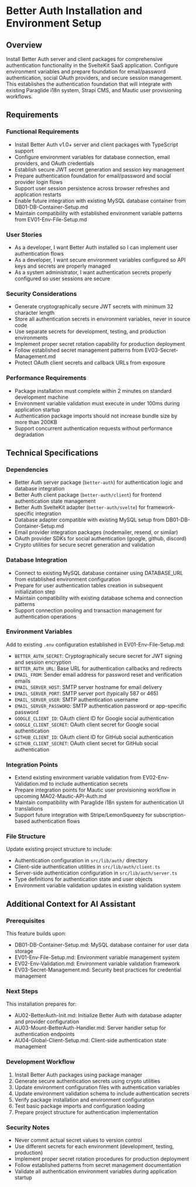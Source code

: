 # Better Auth Installation and Environment Setup

## Overview
Install Better Auth server and client packages for comprehensive authentication functionality in the SvelteKit SaaS application. Configure environment variables and prepare foundation for email/password authentication, social OAuth providers, and secure session management. This establishes the authentication foundation that will integrate with existing Paraglide i18n system, Strapi CMS, and Mautic user provisioning workflows.

## Requirements

### Functional Requirements
- Install Better Auth v1.0+ server and client packages with TypeScript support
- Configure environment variables for database connection, email providers, and OAuth credentials
- Establish secure JWT secret generation and session key management
- Prepare authentication foundation for email/password and social provider login flows
- Support user session persistence across browser refreshes and application restarts
- Enable future integration with existing MySQL database container from DB01-DB-Container-Setup.md
- Maintain compatibility with established environment variable patterns from EV01-Env-File-Setup.md

### User Stories
- As a developer, I want Better Auth installed so I can implement user authentication flows
- As a developer, I want secure environment variables configured so API keys and secrets are properly managed
- As a system administrator, I want authentication secrets properly configured so user sessions are secure

### Security Considerations
- Generate cryptographically secure JWT secrets with minimum 32 character length
- Store all authentication secrets in environment variables, never in source code
- Use separate secrets for development, testing, and production environments
- Implement proper secret rotation capability for production deployment
- Follow established secret management patterns from EV03-Secret-Management.md
- Protect OAuth client secrets and callback URLs from exposure

### Performance Requirements
- Package installation must complete within 2 minutes on standard development machine
- Environment variable validation must execute in under 100ms during application startup
- Authentication package imports should not increase bundle size by more than 200KB
- Support concurrent authentication requests without performance degradation

## Technical Specifications

### Dependencies
- Better Auth server package (`better-auth`) for authentication logic and database integration
- Better Auth client package (`better-auth/client`) for frontend authentication state management
- Better Auth SvelteKit adapter (`better-auth/svelte`) for framework-specific integration
- Database adapter compatible with existing MySQL setup from DB01-DB-Container-Setup.md
- Email provider integration packages (nodemailer, resend, or similar)
- OAuth provider SDKs for social authentication (google, github, discord)
- Crypto utilities for secure secret generation and validation

### Database Integration
- Connect to existing MySQL database container using DATABASE_URL from established environment configuration
- Prepare for user authentication tables creation in subsequent initialization step
- Maintain compatibility with existing database schema and connection patterns
- Support connection pooling and transaction management for authentication operations

### Environment Variables
Add to existing `.env` configuration established in EV01-Env-File-Setup.md:
- `BETTER_AUTH_SECRET`: Cryptographically secure secret for JWT signing and session encryption
- `BETTER_AUTH_URL`: Base URL for authentication callbacks and redirects
- `EMAIL_FROM`: Sender email address for password reset and verification emails
- `EMAIL_SERVER_HOST`: SMTP server hostname for email delivery
- `EMAIL_SERVER_PORT`: SMTP server port (typically 587 or 465)
- `EMAIL_SERVER_USER`: SMTP authentication username
- `EMAIL_SERVER_PASSWORD`: SMTP authentication password or app-specific password
- `GOOGLE_CLIENT_ID`: OAuth client ID for Google social authentication
- `GOOGLE_CLIENT_SECRET`: OAuth client secret for Google social authentication
- `GITHUB_CLIENT_ID`: OAuth client ID for GitHub social authentication
- `GITHUB_CLIENT_SECRET`: OAuth client secret for GitHub social authentication

### Integration Points
- Extend existing environment variable validation from EV02-Env-Validation.md to include authentication secrets
- Prepare integration points for Mautic user provisioning workflow in upcoming MA02-Mautic-API-Auth.md
- Maintain compatibility with Paraglide i18n system for authentication UI translations
- Support future integration with Stripe/LemonSqueezy for subscription-based authentication flows

### File Structure
Update existing project structure to include:
- Authentication configuration in `src/lib/auth/` directory
- Client-side authentication utilities in `src/lib/auth/client.ts`
- Server-side authentication configuration in `src/lib/auth/server.ts`
- Type definitions for authentication state and user objects
- Environment variable validation updates in existing validation system

## Additional Context for AI Assistant

### Prerequisites
This feature builds upon:
- DB01-DB-Container-Setup.md: MySQL database container for user data storage
- EV01-Env-File-Setup.md: Environment variable management system
- EV02-Env-Validation.md: Environment variable validation framework
- EV03-Secret-Management.md: Security best practices for credential management

### Next Steps
This installation prepares for:
- AU02-BetterAuth-Init.md: Initialize Better Auth with database adapter and provider configuration
- AU03-Mount-BetterAuth-Handler.md: Server handler setup for authentication endpoints
- AU04-Global-Client-Setup.md: Client-side authentication state management

### Development Workflow
1. Install Better Auth packages using package manager
2. Generate secure authentication secrets using crypto utilities
3. Update environment configuration files with authentication variables
4. Update environment validation schema to include authentication secrets
5. Verify package installation and environment configuration
6. Test basic package imports and configuration loading
7. Prepare project structure for authentication implementation

### Security Notes
- Never commit actual secret values to version control
- Use different secrets for each environment (development, testing, production)
- Implement proper secret rotation procedures for production deployment
- Follow established patterns from secret management documentation
- Validate all authentication environment variables during application startup